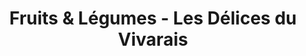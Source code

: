 ---
title: "Fruits & Légumes - Les Délices du Vivarais"
url: /vallon-pont-darc/fruits-et-legumes-les-delices-du-vivarais/
shop: légumes
---